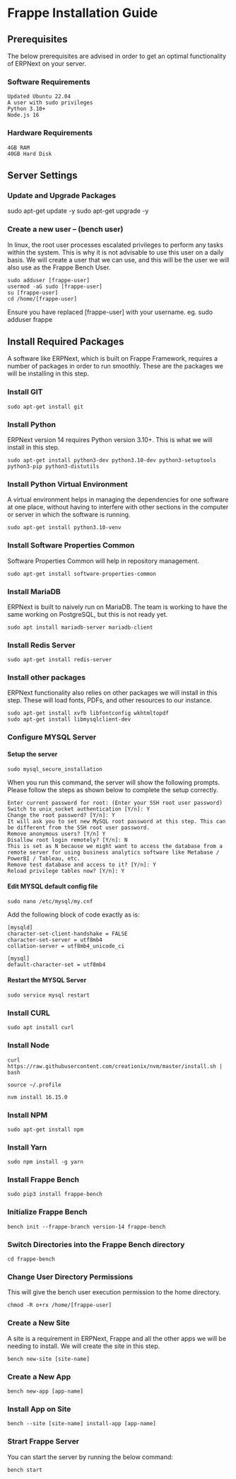 # Frappe Installation Guide

## Prerequisites

The below prerequisites are advised in order to get an optimal functionality of ERPNext on your server.
### Software Requirements

    Updated Ubuntu 22.04
    A user with sudo privileges
    Python 3.10+
    Node.js 16

### Hardware Requirements

    4GB RAM
    40GB Hard Disk

## Server Settings
### Update and Upgrade Packages

sudo apt-get update -y
sudo apt-get upgrade -y

### Create a new user – (bench user)

In linux, the root user processes escalated privileges to perform any tasks within the system. This is why it is not advisable to use this user on a daily basis. We will create a user that we can use, and this will be the user we will also use as the Frappe Bench User.
```
sudo adduser [frappe-user]
usermod -aG sudo [frappe-user]
su [frappe-user] 
cd /home/[frappe-user]
```
Ensure you have replaced [frappe-user] with your username. eg. sudo adduser frappe

## Install Required Packages


A software like ERPNext, which is built on Frappe Framework, requires a number of packages in order to run smoothly. These are the packages we will be installing in this step.

### Install GIT
```
sudo apt-get install git
```
### Install Python

ERPNext version 14 requires Python version 3.10+. This is what we will install in this step.
```
sudo apt-get install python3-dev python3.10-dev python3-setuptools python3-pip python3-distutils
```
### Install Python Virtual Environment

A virtual environment helps in managing the dependencies for one software at one place, without having to interfere with other sections in the computer or server in which the software is running.
```
sudo apt-get install python3.10-venv
```

### Install Software Properties Common

Software Properties Common will help in repository management.
```
sudo apt-get install software-properties-common
```
### Install MariaDB

ERPNext is built to naively run on MariaDB. The team is working to have the same working on PostgreSQL, but this is not ready yet.
```
sudo apt install mariadb-server mariadb-client
```
### Install Redis Server
```
sudo apt-get install redis-server
```
### Install other packages

ERPNext functionality also relies on other packages we will install in this step. These will load fonts, PDFs, and other resources to our instance.
```
sudo apt-get install xvfb libfontconfig wkhtmltopdf
sudo apt-get install libmysqlclient-dev
```
### Configure MYSQL Server
#### Setup the server
```
sudo mysql_secure_installation
```
When you run this command, the server will show the following prompts. Please follow the steps as shown below to complete the setup correctly.

    Enter current password for root: (Enter your SSH root user password)
    Switch to unix_socket authentication [Y/n]: Y
    Change the root password? [Y/n]: Y
    It will ask you to set new MySQL root password at this step. This can be different from the SSH root user password.
    Remove anonymous users? [Y/n] Y
    Disallow root login remotely? [Y/n]: N
    This is set as N because we might want to access the database from a remote server for using business analytics software like Metabase / PowerBI / Tableau, etc.
    Remove test database and access to it? [Y/n]: Y
    Reload privilege tables now? [Y/n]: Y

#### Edit MYSQL default config file
```
sudo nano /etc/mysql/my.cnf
```
Add the following block of code exactly as is:
```
[mysqld]
character-set-client-handshake = FALSE
character-set-server = utf8mb4
collation-server = utf8mb4_unicode_ci

[mysql]
default-character-set = utf8mb4
```
#### Restart the MYSQL Server
```
sudo service mysql restart
```
### Install CURL
```
sudo apt install curl
```
### Install Node
```
curl https://raw.githubusercontent.com/creationix/nvm/master/install.sh | bash

source ~/.profile

nvm install 16.15.0
```
### Install NPM
```
sudo apt-get install npm
```
### Install Yarn
```
sudo npm install -g yarn
```
### Install Frappe Bench
```
sudo pip3 install frappe-bench
```
### Initialize Frappe Bench
```
bench init --frappe-branch version-14 frappe-bench
```
### Switch Directories into the Frappe Bench directory
```
cd frappe-bench
```
### Change User Directory Permissions

This will give the bench user execution permission to the home directory.
```
chmod -R o+rx /home/[frappe-user]
```
### Create a New Site

A site is a requirement in ERPNext, Frappe and all the other apps we will be needing to install. We will create the site in this step.
```
bench new-site [site-name]
```
### Create a New App 

```
bench new-app [app-name]
```
### Install App on Site
```
bench --site [site-name] install-app [app-name]
```
### Strart Frappe Server
You can start the server by running the below command:
```
bench start
```
